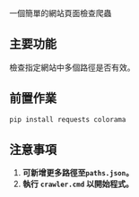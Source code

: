 一個簡單的網站頁面檢查爬蟲

## 主要功能

檢查指定網站中多個路徑是否有效。

## 前置作業
```bash
pip install requests colorama
```

## 注意事項
1. **可新增更多路徑至`paths.json`。**
2. **執行 `crawler.cmd` 以開始程式。**
